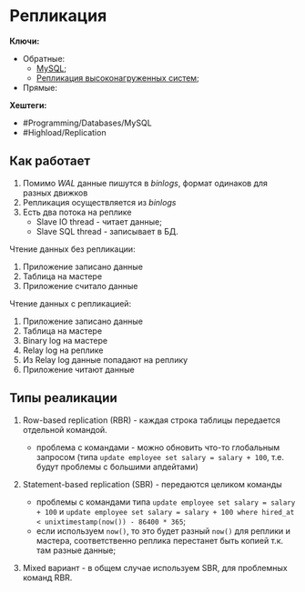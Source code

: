 # Репликация

**Ключи:**
- Обратные:
	- [MySQL](MySQL);
	- [Репликация высоконагруженных систем](high-load-replication);
- Прямые:


**Хештеги:**
- #Programming/Databases/MySQL
- #Highload/Replication 

## Как работает

1) Помимо *WAL* данные пишутся в *binlogs*, формат одинаков для разных движков
2) Репликация осуществляется из *binlogs*
3) Есть два потока на реплике
	- Slave IO thread - читает данные;
	- Slave SQL thread - записывает в БД.

Чтение данных без репликации:

1) Приложение записано данные
2) Таблица на мастере
3) Приложение считало данные

Чтение данных с репликацией:

1) Приложение записано данные
2) Таблица на мастере
3) Binary log на мастере
4) Relay log на реплике
5) Из Relay log данные попадают на реплику
6) Приложение читают данные

## Типы реаликации

1) Row-based replication (RBR) - каждая строка таблицы передается отдельной командой.
	- проблема с командами - можно обновить что-то глобальным запросом (типа `update employee set salary = salary + 100`, т.е. будут проблемы с большими апдейтами)
2) Statement-based replication (SBR) - передаются целиком команды
	- проблемы с командами типа `update employee set salary = salary + 100` и `update employee set salary = salary + 100 where hired_at < unixtimestamp(now()) - 86400 * 365`;
	- если используем `now()`, то это будет разный `now()` для реплики и мастера, соответственно реплика перестанет быть копией т.к. там разные данные;

3) Mixed вариант - в общем случае используем SBR, для проблемных команд RBR.
